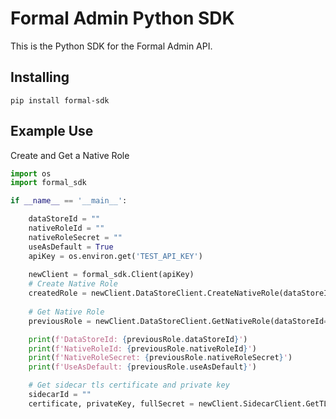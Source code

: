 # Formal Admin Python SDK


This is the Python SDK for the Formal Admin API.



## Installing
    pip install formal-sdk

## Example Use

Create and Get a Native Role

```python
import os
import formal_sdk

if __name__ == '__main__':

    dataStoreId = ""
    nativeRoleId = ""
    nativeRoleSecret = ""
    useAsDefault = True
    apiKey = os.environ.get('TEST_API_KEY')
    
    newClient = formal_sdk.Client(apiKey)
    # Create Native Role
    createdRole = newClient.DataStoreClient.CreateNativeRole(dataStoreId=dataStoreId, nativeRoleId=nativeRoleId, nativeRoleSecret=nativeRoleSecret, useAsDefault=useAsDefault)
    
    # Get Native Role    
    previousRole = newClient.DataStoreClient.GetNativeRole(dataStoreId=dataStoreId, nativeRoleId=nativeRoleId)

    print(f'DataStoreId: {previousRole.dataStoreId}')
    print(f'NativeRoleId: {previousRole.nativeRoleId}')
    print(f'NativeRoleSecret: {previousRole.nativeRoleSecret}')
    print(f'UseAsDefault: {previousRole.useAsDefault}')

    # Get sidecar tls certificate and private key
    sidecarId = ""
    certificate, privateKey, fullSecret = newClient.SidecarClient.GetTLSCertificate(sidecarId)
```